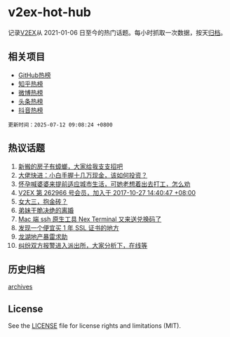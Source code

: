 # v2ex-hot-hub

 记录[V2EX](https://www.v2ex.com/)从 2021-01-06 日至今的热门话题。每小时抓取一次数据，按天[归档](archives)。
 
 ## 相关项目

- [GitHub热榜](https://github.com/lonnyzhang423/github-hot-hub)
- [知乎热榜](https://github.com/lonnyzhang423/zhihu-hot-hub)
- [微博热榜](https://github.com/lonnyzhang423/weibo-hot-hub)
- [头条热榜](https://github.com/lonnyzhang423/toutiao-hot-hub)
- [抖音热榜](https://github.com/lonnyzhang423/douyin-hot-hub)


 `更新时间：2025-07-12 09:08:24 +0800`

## 热议话题

1. [新搬的房子有蟑螂，大家给我支支招吧](https://www.v2ex.com/t/1144467)
1. [大佬快进：小白手握十几万现金，该如何投资？](https://www.v2ex.com/t/1144520)
1. [怀孕喊婆婆来提前适应城市生活，可她老想着出去打工，怎么劝](https://www.v2ex.com/t/1144497)
1. [V2EX 第 262966 号会员，加入于 2017-10-27 14:40:47 +08:00](https://www.v2ex.com/t/1144478)
1. [女大三，抱金砖？](https://www.v2ex.com/t/1144469)
1. [弟妹干脆决绝的离婚](https://www.v2ex.com/t/1144632)
1. [Mac 端 ssh 原生工具 Nex Terminal 又来送兑换码了](https://www.v2ex.com/t/1144523)
1. [发现一个便宜买 1 年 SSL 证书的地方](https://www.v2ex.com/t/1144542)
1. [龙湖地产暴雷求助](https://www.v2ex.com/t/1144595)
1. [纠纷双方报警进入派出所，大家分析下，在线等](https://www.v2ex.com/t/1144459)

## 历史归档

[archives](archives)

## License

See the [LICENSE](LICENSE) file for license rights and limitations (MIT).
